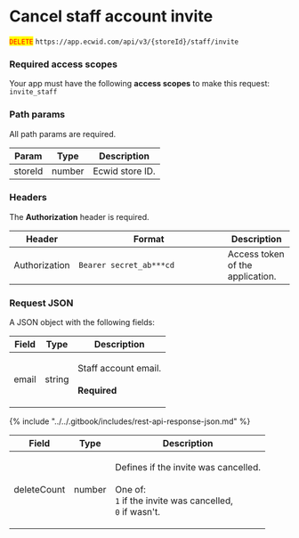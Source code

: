 # Cancel staff account invite

<mark style="color:red;">`DELETE`</mark> `https://app.ecwid.com/api/v3/{storeId}/staff/invite`&#x20;

### Required access scopes

Your app must have the following **access scopes** to make this request: `invite_staff`

### Path params

All path params are required.

| Param   | Type   | Description     |
| ------- | ------ | --------------- |
| storeId | number | Ecwid store ID. |

### Headers

The **Authorization** header is required.

<table><thead><tr><th>Header</th><th width="252">Format</th><th>Description</th></tr></thead><tbody><tr><td>Authorization</td><td><code>Bearer secret_ab***cd</code></td><td>Access token of the application.</td></tr></tbody></table>

### Request JSON

A JSON object with the following fields:

| Field | Type   | Description                                                  |
| ----- | ------ | ------------------------------------------------------------ |
| email | string | <p>Staff account email.<br><br><strong>Required</strong></p> |

{% include "../../.gitbook/includes/rest-api-response-json.md" %}

| Field       | Type   | Description                                                                                                                            |
| ----------- | ------ | -------------------------------------------------------------------------------------------------------------------------------------- |
| deleteCount | number | <p>Defines if the invite was cancelled.<br><br>One of:<br><code>1</code> if the invite was cancelled,<br><code>0</code> if wasn't.</p> |
